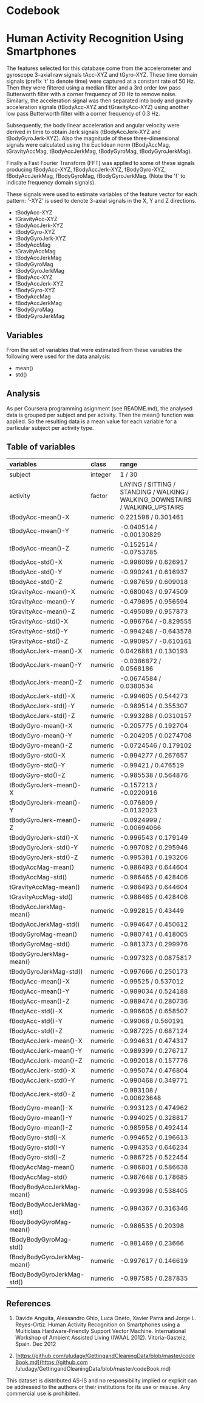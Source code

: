Codebook
================

Human Activity Recognition Using Smartphones
============================================

The features selected for this database come from the accelerometer and gyroscope 3-axial raw signals tAcc-XYZ and tGyro-XYZ. These time domain signals (prefix 't' to denote time) were captured at a constant rate of 50 Hz. Then they were filtered using a median filter and a 3rd order low pass Butterworth filter with a corner frequency of 20 Hz to remove noise. Similarly, the acceleration signal was then separated into body and gravity acceleration signals (tBodyAcc-XYZ and tGravityAcc-XYZ) using another low pass Butterworth filter with a corner frequency of 0.3 Hz.

Subsequently, the body linear acceleration and angular velocity were derived in time to obtain Jerk signals (tBodyAccJerk-XYZ and tBodyGyroJerk-XYZ). Also the magnitude of these three-dimensional signals were calculated using the Euclidean norm (tBodyAccMag, tGravityAccMag, tBodyAccJerkMag, tBodyGyroMag, tBodyGyroJerkMag).

Finally a Fast Fourier Transform (FFT) was applied to some of these signals producing fBodyAcc-XYZ, fBodyAccJerk-XYZ, fBodyGyro-XYZ, fBodyAccJerkMag, fBodyGyroMag, fBodyGyroJerkMag. (Note the 'f' to indicate frequency domain signals).

These signals were used to estimate variables of the feature vector for each pattern:
'-XYZ' is used to denote 3-axial signals in the X, Y and Z directions.

-   tBodyAcc-XYZ
-   tGravityAcc-XYZ
-   tBodyAccJerk-XYZ
-   tBodyGyro-XYZ
-   tBodyGyroJerk-XYZ
-   tBodyAccMag
-   tGravityAccMag
-   tBodyAccJerkMag
-   tBodyGyroMag
-   tBodyGyroJerkMag
-   fBodyAcc-XYZ
-   fBodyAccJerk-XYZ
-   fBodyGyro-XYZ
-   fBodyAccMag
-   fBodyAccJerkMag
-   fBodyGyroMag
-   fBodyGyroJerkMag

Variables
---------

From the set of variables that were estimated from these variables the following were used for the data analysis:

-   mean()
-   std()

Analysis
--------

As per Coursera programming asignment (see README.md), the analysed data is grouped per subject and per activity. Then the mean() function was applied. So the resulting data is a mean value for each variable for a particular subject per activity type.

Table of variables
------------------

| variables                   | class   | range                                                                           |
|:----------------------------|:--------|:--------------------------------------------------------------------------------|
| subject                     | integer | 1 / 30                                                                          |
| activity                    | factor  | LAYING / SITTING / STANDING / WALKING / WALKING\_DOWNSTAIRS / WALKING\_UPSTAIRS |
| tBodyAcc-mean()-X           | numeric | 0.221598 / 0.301461                                                             |
| tBodyAcc-mean()-Y           | numeric | -0.040514 / -0.00130829                                                         |
| tBodyAcc-mean()-Z           | numeric | -0.152514 / -0.0753785                                                          |
| tBodyAcc-std()-X            | numeric | -0.996069 / 0.626917                                                            |
| tBodyAcc-std()-Y            | numeric | -0.990241 / 0.616937                                                            |
| tBodyAcc-std()-Z            | numeric | -0.987659 / 0.609018                                                            |
| tGravityAcc-mean()-X        | numeric | -0.680043 / 0.974509                                                            |
| tGravityAcc-mean()-Y        | numeric | -0.479895 / 0.956594                                                            |
| tGravityAcc-mean()-Z        | numeric | -0.495089 / 0.957873                                                            |
| tGravityAcc-std()-X         | numeric | -0.996764 / -0.829555                                                           |
| tGravityAcc-std()-Y         | numeric | -0.994248 / -0.643578                                                           |
| tGravityAcc-std()-Z         | numeric | -0.990957 / -0.610161                                                           |
| tBodyAccJerk-mean()-X       | numeric | 0.0426881 / 0.130193                                                            |
| tBodyAccJerk-mean()-Y       | numeric | -0.0386872 / 0.0568186                                                          |
| tBodyAccJerk-mean()-Z       | numeric | -0.0674584 / 0.0380534                                                          |
| tBodyAccJerk-std()-X        | numeric | -0.994605 / 0.544273                                                            |
| tBodyAccJerk-std()-Y        | numeric | -0.989514 / 0.355307                                                            |
| tBodyAccJerk-std()-Z        | numeric | -0.993288 / 0.0310157                                                           |
| tBodyGyro-mean()-X          | numeric | -0.205775 / 0.192704                                                            |
| tBodyGyro-mean()-Y          | numeric | -0.204205 / 0.0274708                                                           |
| tBodyGyro-mean()-Z          | numeric | -0.0724546 / 0.179102                                                           |
| tBodyGyro-std()-X           | numeric | -0.994277 / 0.267657                                                            |
| tBodyGyro-std()-Y           | numeric | -0.99421 / 0.476519                                                             |
| tBodyGyro-std()-Z           | numeric | -0.985538 / 0.564876                                                            |
| tBodyGyroJerk-mean()-X      | numeric | -0.157213 / -0.0220916                                                          |
| tBodyGyroJerk-mean()-Y      | numeric | -0.076809 / -0.0132023                                                          |
| tBodyGyroJerk-mean()-Z      | numeric | -0.0924999 / -0.00694066                                                        |
| tBodyGyroJerk-std()-X       | numeric | -0.996543 / 0.179149                                                            |
| tBodyGyroJerk-std()-Y       | numeric | -0.997082 / 0.295946                                                            |
| tBodyGyroJerk-std()-Z       | numeric | -0.995381 / 0.193206                                                            |
| tBodyAccMag-mean()          | numeric | -0.986493 / 0.644604                                                            |
| tBodyAccMag-std()           | numeric | -0.986465 / 0.428406                                                            |
| tGravityAccMag-mean()       | numeric | -0.986493 / 0.644604                                                            |
| tGravityAccMag-std()        | numeric | -0.986465 / 0.428406                                                            |
| tBodyAccJerkMag-mean()      | numeric | -0.992815 / 0.43449                                                             |
| tBodyAccJerkMag-std()       | numeric | -0.994647 / 0.450612                                                            |
| tBodyGyroMag-mean()         | numeric | -0.980741 / 0.418005                                                            |
| tBodyGyroMag-std()          | numeric | -0.981373 / 0.299976                                                            |
| tBodyGyroJerkMag-mean()     | numeric | -0.997323 / 0.0875817                                                           |
| tBodyGyroJerkMag-std()      | numeric | -0.997666 / 0.250173                                                            |
| fBodyAcc-mean()-X           | numeric | -0.99525 / 0.537012                                                             |
| fBodyAcc-mean()-Y           | numeric | -0.989034 / 0.524188                                                            |
| fBodyAcc-mean()-Z           | numeric | -0.989474 / 0.280736                                                            |
| fBodyAcc-std()-X            | numeric | -0.996605 / 0.658507                                                            |
| fBodyAcc-std()-Y            | numeric | -0.99068 / 0.560191                                                             |
| fBodyAcc-std()-Z            | numeric | -0.987225 / 0.687124                                                            |
| fBodyAccJerk-mean()-X       | numeric | -0.994631 / 0.474317                                                            |
| fBodyAccJerk-mean()-Y       | numeric | -0.989399 / 0.276717                                                            |
| fBodyAccJerk-mean()-Z       | numeric | -0.992018 / 0.157776                                                            |
| fBodyAccJerk-std()-X        | numeric | -0.995074 / 0.476804                                                            |
| fBodyAccJerk-std()-Y        | numeric | -0.990468 / 0.349771                                                            |
| fBodyAccJerk-std()-Z        | numeric | -0.993108 / -0.00623648                                                         |
| fBodyGyro-mean()-X          | numeric | -0.993123 / 0.474962                                                            |
| fBodyGyro-mean()-Y          | numeric | -0.994025 / 0.328817                                                            |
| fBodyGyro-mean()-Z          | numeric | -0.985958 / 0.492414                                                            |
| fBodyGyro-std()-X           | numeric | -0.994652 / 0.196613                                                            |
| fBodyGyro-std()-Y           | numeric | -0.994353 / 0.646234                                                            |
| fBodyGyro-std()-Z           | numeric | -0.986725 / 0.522454                                                            |
| fBodyAccMag-mean()          | numeric | -0.986801 / 0.586638                                                            |
| fBodyAccMag-std()           | numeric | -0.987648 / 0.178685                                                            |
| fBodyBodyAccJerkMag-mean()  | numeric | -0.993998 / 0.538405                                                            |
| fBodyBodyAccJerkMag-std()   | numeric | -0.994367 / 0.316346                                                            |
| fBodyBodyGyroMag-mean()     | numeric | -0.986535 / 0.20398                                                             |
| fBodyBodyGyroMag-std()      | numeric | -0.981469 / 0.23666                                                             |
| fBodyBodyGyroJerkMag-mean() | numeric | -0.997617 / 0.146619                                                            |
| fBodyBodyGyroJerkMag-std()  | numeric | -0.997585 / 0.287835                                                            |

References
----------

1.  Davide Anguita, Alessandro Ghio, Luca Oneto, Xavier Parra and Jorge L. Reyes-Ortiz. Human             Activity Recognition on Smartphones using a Multiclass Hardware-Friendly Support Vector               Machine. International Workshop of Ambient Assisted Living (IWAAL 2012). Vitoria-Gasteiz,             Spain. Dec 2012

2.  [https://github.com/uludagy/GettingandCleaningData/blob/master/codeBook.md](https://github.com        /uludagy/GettingandCleaningData/blob/master/codeBook.md)

This dataset is distributed AS-IS and no responsibility implied or explicit can be addressed to the authors or their institutions for its use or misuse. Any commercial use is prohibited.
